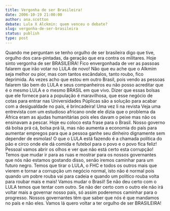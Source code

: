 ```yaml
---
title: Vergonha de ser Brasileira!
date: 2006-10-19 21:00:00
author: ana.scotton
debate: Lula X Alckmin: quem venceu o debate?
slug: vergonha-de-ser-brasileira
status: publish 
type: post
---
```


Quando me perguntam se tenho orgulho de ser brasileira digo que tive, orgulho dos cara-pintadas, da geração que era contra os militares. Hoje sinto vergonha de ser BRASILEIRA! Fico envergonhada de ver as passoas falarem que irão votar no LULA de novo! Não que eu ache que o Alkmim seja melhor ou pior, mas com tantos escândalos, tanto roubo, fico deprimida. As vezes acho que estou em outro Brasil, pois vendo as pessoas falarem tão bem do LULA e seus companheiros eu não posso acreditar que é o mesmo LULA e o mesmo BRASIL em que vivo. Dizer que essas bolsas que ele fornece para a população é maravilhosa, que esse negócio de cotas para entrar nas Universidades Púplicas são a solução para acabar com a desigualdade no país, é brincadeira! Uma vez li na revista Veja uma entrevista com um estudioso africano onde ele dizia que o problema da África eram as ajudas humanitárias pois eles davam o peixe mas não os ensinavam a pescar. Hoje eu coloco esta frase para o Brasil. Nosso governo dá bolsa prá cá, bolsa prá lá, mas não aumenta a economia do país para aumentar empregos para que a pessoa ganhe seu dinheiro dignamente sem depender de esmolas! O que o LULA está fazendo é a chamada política do pão e circo onde ele dá comida e futebol para o povo e o povo fica feliz! Pessoal vamos abrir os olhos e ver que não está certo esta corrupção! Temos que mudar ir para as ruas e mostrar para os nossos governantes que nós não estamos gostando disso, senão iremos caminhar para um futuro negro. Temos que tirar o LULA, o FHC e todos os outros mais que vierem e tornar a corrupção um negócio normal, isto não é normal pois quando um pobre rouba vai para cadeia e quando um político rouba volta para roubar mais e mais! Vamos mudar o Brasil! Se não deu certo com o LULA temos que tentar com outro. Se não der certo com o outro ele não irá voltar mais a governar nosso país, só assim poderemos caminhar para o progresso. Nossos governantes têm que saber que nós é que mandamos no país e não eles. Vamos lá quero voltar a ter orgulho de ser BRASILEIRA!
